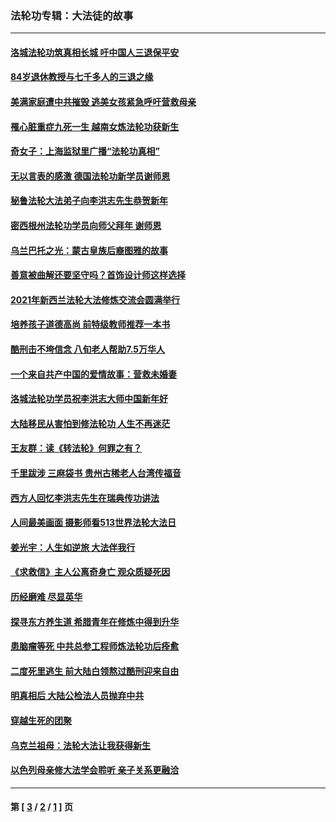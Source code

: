 ### 法轮功专辑：大法徒的故事
---
#### [洛城法轮功筑真相长城 吁中国人三退保平安](../../pages/nf1147481/n13892471.md?03250430) 
#### [84岁退休教授与七千多人的三退之缘](../../pages/nf1147481/n13796650.md?03250430) 
#### [美满家庭遭中共摧毁 逃美女孩紧急呼吁营救母亲](../../pages/nf1147481/n13792859.md?03250430) 
#### [罹心脏重症九死一生 越南女炼法轮功获新生](../../pages/nf1147481/n13732766.md?03250430) 
#### [奇女子：上海监狱里广播“法轮功真相”](../../pages/nf1147481/n13726443.md?03250430) 
#### [无以言表的感激 德国法轮功新学员谢师恩](../../pages/nf1147481/n13543790.md?03250430) 
#### [秘鲁法轮大法弟子向李洪志先生恭贺新年](../../pages/nf1147481/n13540182.md?03250430) 
#### [密西根州法轮功学员向师父拜年 谢师恩](../../pages/nf1147481/n13538183.md?03250430) 
#### [乌兰巴托之光：蒙古皇族后裔图雅的故事](../../pages/nf1147481/n13155759.md?03250430) 
#### [善意被曲解还要坚守吗？首饰设计师这样选择](../../pages/nf1147481/n13077575.md?03250430) 
#### [2021年新西兰法轮大法修炼交流会圆满举行](../../pages/nf1147481/n13033149.md?03250430) 
#### [培养孩子道德高尚 前特级教师推荐一本书](../../pages/nf1147481/n12938640.md?03250430) 
#### [酷刑击不垮信念 八旬老人帮助7.5万华人](../../pages/nf1147481/n12880712.md?03250430) 
#### [一个来自共产中国的爱情故事：营救未婚妻](../../pages/nf1147481/n12778386.md?03250430) 
#### [洛城法轮功学员祝李洪志大师中国新年好](../../pages/nf1147481/n12724685.md?03250430) 
#### [大陆移民从害怕到修法轮功 人生不再迷茫](../../pages/nf1147481/n12414325.md?03250430) 
#### [王友群：读《转法轮》何罪之有？](../../pages/nf1147481/n12408647.md?03250430) 
#### [千里跋涉 三麻袋书 贵州古稀老人台湾传福音](../../pages/nf1147481/n12198750.md?03250430) 
#### [西方人回忆李洪志先生在瑞典传功讲法](../../pages/nf1147481/n12099607.md?03250430) 
#### [人间最美画面 摄影师看513世界法轮大法日](../../pages/nf1147481/n12094118.md?03250430) 
#### [姜光宇：人生如逆旅 大法伴我行](../../pages/nf1147481/n12088664.md?03250430) 
#### [《求救信》主人公离奇身亡 观众质疑死因](../../pages/nf1147481/n11845215.md?03250430) 
#### [历经磨难 尽显英华](../../pages/nf1147481/n11723297.md?03250430) 
#### [探寻东方养生道 希腊青年在修炼中得到升华](../../pages/nf1147481/n11494502.md?03250430) 
#### [患脑瘤等死 中共总参工程师炼法轮功后痊愈](../../pages/nf1147481/n11466682.md?03250430) 
#### [二度死里逃生 前大陆白领熬过酷刑迎来自由](../../pages/nf1147481/n11368594.md?03250430) 
#### [明真相后 大陆公检法人员抛弃中共](../../pages/nf1147481/n11358618.md?03250430) 
#### [穿越生死的团聚](../../pages/nf1147481/n11258922.md?03250430) 
#### [乌克兰祖母：法轮大法让我获得新生](../../pages/nf1147481/n11269457.md?03250430) 
#### [以色列母亲修大法学会聆听 亲子关系更融洽](../../pages/nf1147481/n11268195.md?03250430) 

---
#### 第 [ [3](./3.md?03250430) / [2](./2.md?03250430) / [1](./1.md?03250430) ] 页
